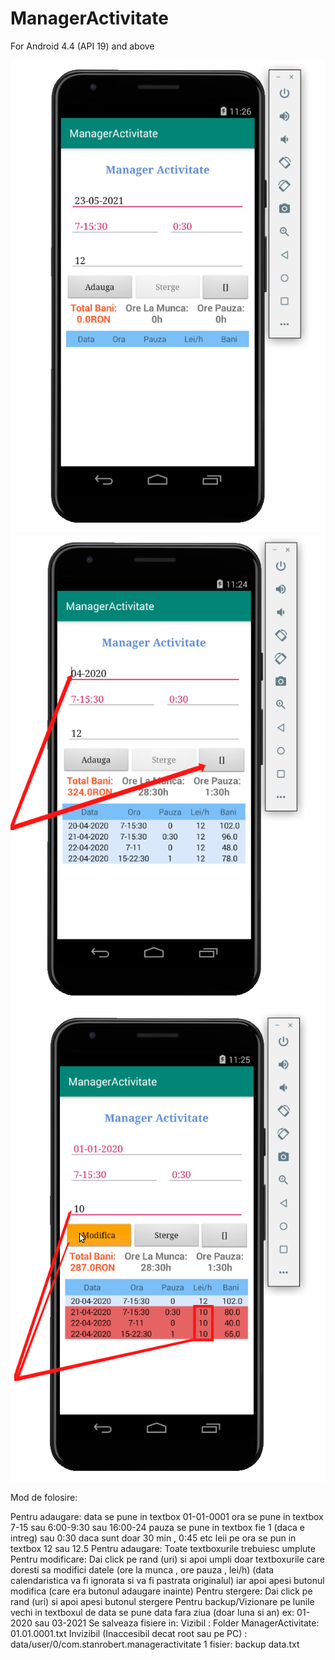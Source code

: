 # ManagerActivitate
For Android 4.4 (API 19) and above

![alt text](https://raw.githubusercontent.com/robertstandev/ManagerActivitate/main/README/Images/Default.png)
![alt text](https://raw.githubusercontent.com/robertstandev/ManagerActivitate/main/README/Images/PreviousMonths.png)
![alt text](https://raw.githubusercontent.com/robertstandev/ManagerActivitate/main/README/Images/MultiModify.png)

Mod de folosire:

Pentru adaugare:
data se pune in textbox                         01-01-0001
ora se pune in textbox                          7-15 sau 6:00-9:30 sau 16:00-24
pauza se pune in textbox                        fie 1 (daca e intreg) sau 0:30 daca sunt doar 30 min , 0:45 etc
leii pe ora se pun in textbox                   12 sau 12.5
Pentru adaugare:
Toate textboxurile trebuiesc umplute
Pentru modificare:
Dai click pe rand (uri) si apoi umpli doar textboxurile care doresti sa modifici datele (ore la munca , ore pauza , lei/h)
(data calendaristica va fi ignorata si va fi pastrata originalul) iar apoi apesi butonul modifica (care era butonul adaugare inainte)
Pentru stergere:
Dai click pe rand (uri) si apoi apesi butonul stergere
Pentru backup/Vizionare pe lunile vechi
in textboxul de data se pune data fara ziua (doar luna si an) ex: 01-2020   sau    03-2021
Se salveaza fisiere in:
Vizibil : Folder ManagerActivitate: 01.01.0001.txt
Invizibil (Inaccesibil decat root sau pe PC) : data/user/0/com.stanrobert.manageractivitate   1 fisier:  backup data.txt

